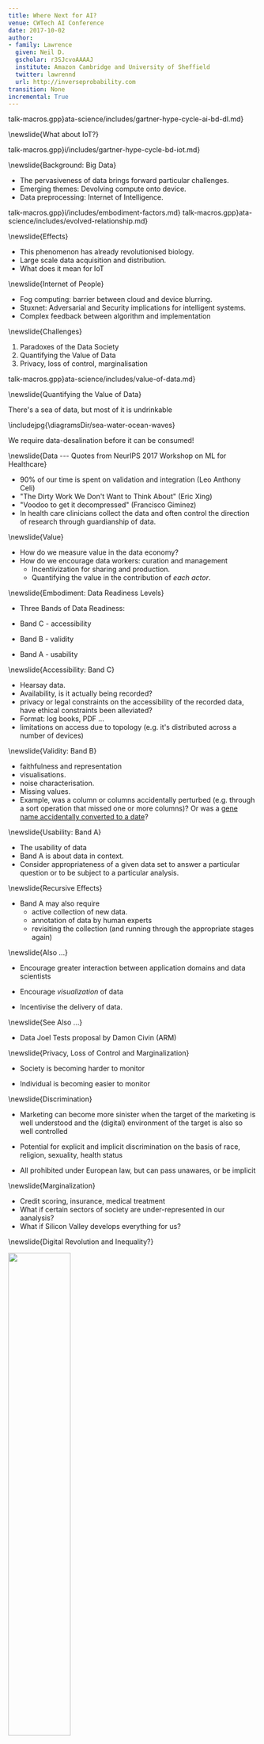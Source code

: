 ```yaml
---
title: Where Next for AI?
venue: CWTech AI Conference
date: 2017-10-02
author:
- family: Lawrence
  given: Neil D.
  gscholar: r3SJcvoAAAAJ
  institute: Amazon Cambridge and University of Sheffield
  twitter: lawrennd
  url: http://inverseprobability.com
transition: None
incremental: True
---
```


talk-macros.gpp}ata-science/includes/gartner-hype-cycle-ai-bd-dl.md}

\newslide{What about IoT?}

talk-macros.gpp}i/includes/gartner-hype-cycle-bd-iot.md}

\newslide{Background: Big Data}

* The pervasiveness of data brings forward particular challenges.
* Emerging themes: Devolving compute onto device. 
* Data preprocessing: Internet of Intelligence.

talk-macros.gpp}i/includes/embodiment-factors.md}
talk-macros.gpp}ata-science/includes/evolved-relationship.md}



\newslide{Effects}

* This phenomenon has already revolutionised biology.
* Large scale data acquisition and distribution.
* What does it mean for IoT

\newslide{Internet of People}

* Fog computing: barrier between cloud and device blurring.
* Stuxnet: Adversarial and Security implications for intelligent systems.
* Complex feedback between algorithm and implementation
  
\newslide{Challenges}

1. Paradoxes of the Data Society
2. Quantifying the Value of Data
3. Privacy, loss of control, marginalisation

talk-macros.gpp}ata-science/includes/value-of-data.md}

\newslide{Quantifying the Value of Data}

There's a sea of data, but most of it is undrinkable

\includejpg{\diagramsDir/sea-water-ocean-waves}

We require data-desalination before it can be consumed!


\newslide{Data --- Quotes from NeurIPS 2017 Workshop on ML for Healthcare}

* 90% of our time is spent on validation and integration (Leo Anthony Celi)
* "The Dirty Work We Don't Want to Think About" (Eric Xing)
* "Voodoo to get it decompressed" (Francisco Giminez)
* In health care clinicians collect the data and often control the direction of research through guardianship of data.

\newslide{Value}

* How do we measure value in the data economy?
* How do we encourage data workers: curation and management
    * Incentivization for sharing and production.
    * Quantifying the value in the contribution of *each actor*.


\newslide{Embodiment: Data Readiness Levels}

* Three Bands of Data Readiness:

* Band C - accessibility
* Band B - validity
* Band A - usability


\newslide{Accessibility: Band C}

* Hearsay data.
* Availability, is it actually being recorded?
* privacy or legal constraints on the accessibility of the recorded data, have ethical constraints been alleviated?
* Format: log books, PDF ...
* limitations on access due to topology (e.g. it's distributed across a number of devices)

\newslide{Validity: Band B}

*  faithfulness and representation
* visualisations.
* noise characterisation.
* Missing values.
* Example, was a column or columns accidentally perturbed (e.g. through a sort operation that missed one or more columns)? Or was a [gene name accidentally converted to a date](http://bmcbioinformatics.biomedcentral.com/articles/10.1186/1471-2105-5-80)?

\newslide{Usability: Band A}

* The usability of data
* Band A is about data in context.
* Consider appropriateness of a given data set to answer a particular
question or to be subject to a particular analysis.

\newslide{Recursive Effects}

* Band A may also require
    * active collection of new data. 
    * annotation of data by human experts
    * revisiting the collection (and running through the appropriate stages again)

\newslide{Also ...}

* Encourage greater interaction between application domains and data scientists

* Encourage *visualization* of data

* Incentivise the delivery of data.

\newslide{See Also ...}

* Data Joel Tests proposal by Damon Civin (ARM)


\newslide{Privacy, Loss of Control and Marginalization}

* Society is becoming harder to monitor

* Individual is becoming easier to monitor

\newslide{Discrimination}

* Marketing can become more sinister when the target of the marketing is well understood and the (digital) environment of the target is also so well controlled

* Potential for explicit and implicit discrimination on the basis of race, religion, sexuality, health status

* All prohibited under European law, but can pass unawares, or be implicit


\newslide{Marginalization}

* Credit scoring, insurance, medical treatment
* What if certain sectors of society are under-represented in our aanalysis?
* What if Silicon Valley develops everything for us?

\newslide{Digital Revolution and Inequality?}

<img src="\writeDiagramsDir/woman-tends-house-in-village-of-uganda-africa.jpg" width="50%" style="border:none">

\newslide{Amelioration}

* Work to ensure individual retains control of their own data
* We accept privacy in our real lives, need to accept it in our digital
* Control of persona and ability to project

* Need better technological solutions: trust and algorithms.

talk-macros.gpp}/_ai/includes/ml-systems-design.md}

\newslide{Conclusion}

* Data science offers a great deal of promise for personalized health
* There are challenges and pitfalls
* It is incumbent on us to avoid them

**Many solutions rely on education and awareness**

* There are particular challenges around the Internet of Intelligence. 

\thanks

\references
